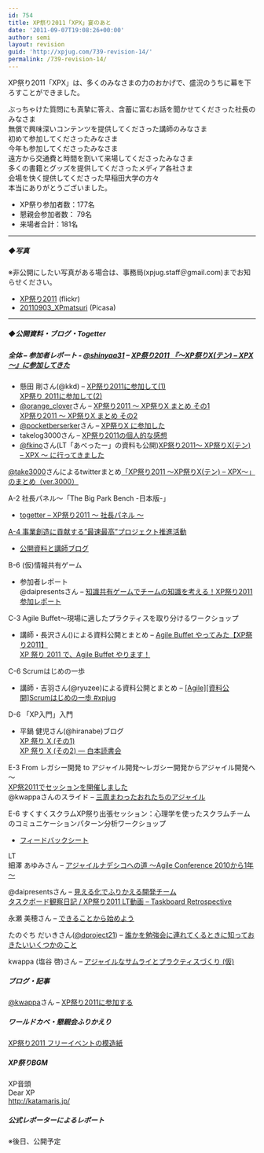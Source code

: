 ```yaml
---
id: 754
title: XP祭り2011「XPX」宴のあと
date: '2011-09-07T19:08:26+00:00'
author: semi
layout: revision
guid: 'http://xpjug.com/739-revision-14/'
permalink: /739-revision-14/
---
```


XP祭り2011「XPX」は、多くのみなさまの力のおかげで、盛況のうちに幕を下ろすことができました。

ぶっちゃけた質問にも真摯に答え、含蓄に富むお話を聞かせてくださった社長のみなさま  
無償で興味深いコンテンツを提供してくださった講師のみなさま  
初めて参加してくださったみなさま  
今年も参加してくださったみなさま  
遠方から交通費と時間を割いて来場してくださったみなさま  
多くの書籍とグッズを提供してくださったメディア各社さま  
会場を快く提供してくださった早稲田大学の方々  
本当にありがとうございました。

- XP祭り参加者数：177名
- 懇親会参加者数： 79名
- 来場者合計：181名

---

##### ◆写真

※非公開にしたい写真がある場合は、事務局(xpjug.staff＠gmail.com)までお知らせください。

- [XP祭り2011](http://www.flickr.com/photos/hidenba/sets/72157627464663405/) (flickr)
- [20110903\_XPmatsuri](http://bit.ly/r70TYp) (Picasa)

---

##### ◆公開資料・ブログ・Togetter

##### 全体 – 参加者レポート - [@shinyaa31](http://twitter.com/#!/shinyaa31) – [XP祭り2011 『～XP祭りX(テン) – XPX～』に参加してきた](http://d.hatena.ne.jp/absj31/20110903/1315090849)
- 懸田 剛さん(@kkd) – [XP祭り2011に参加して(1)](http://giantech.jp/blog/xpx2011)  
    [XP祭り 2011に参加して(2)](http://giantech.jp/blog/xpx2011-2)
- [@orange\_clover](http://twitter.com/#!/orange_clover)さん – [XP祭り2011 ～ XP祭りX まとめ その1](http://d.hatena.ne.jp/orangeclover/20110905/1315231546)  
    [XP祭り2011 ～ XP祭りX まとめ その2](http://d.hatena.ne.jp/orangeclover/20110906/1315319054)
- [@pocketberserker](http://twitter.com/#!/pocketberserker)さん – [XP祭りX に参加した](http://d.hatena.ne.jp/pocketberserker/)
- takelog3000さん – [XP祭り2011の個人的な感想](http://takelog3000.blogspot.com/2011/09/xp2011.html)
- [@fkino](http://twitter.com/#!/fkino)さん(LT「あべったー」の資料も公開)[XP祭り2011～ XP祭りX(テン) – XPX ～ に行ってきました](http://fkino.net/20110903.html#p01)



[@take3000](http://twitter.com/#!/take3000)さんによるtwitterまとめ[「XP祭り2011 ～XP祭りX(テン) – XPX～」のまとめ（ver.3000）](http://togetter.com/li/183063)

A-2 社長パネル～「The Big Park Bench -日本版-」

- [togetter – XP祭り2011 〜 社長パネル 〜](http://togetter.com/li/183141)

[A-4 事業創造に貢献する”最速最高”プロジェクト推進活動](http://xpjug.com/xpx-contents-a4/ "A-4 事業創造に貢献する”最速最高”プロジェクト推進活動【講演】")

- [公開資料と講師ブログ](http://tech.ecnavi.co.jp/archives/4710923.html)

B-6 (仮)情報共有ゲーム

- 参加者レポート  
    @daipresentsさん – [知識共有ゲームでチームの知識を考える！XP祭り2011参加レポート](http://bit.ly/oJOmlM)

C-3 Agile Buffet～現場に適したプラクティスを取り分けるワークショップ

- 講師・長沢さん()による資料公開とまとめ – [Agile Buffet やってみた【XP祭り2011】](http://blogs.itmedia.co.jp/nagap/2011/09/agile-buffet-xp-37ea.html)  
    [XP 祭り 2011 で、Agile Buffet やります！](http://blogs.itmedia.co.jp/nagap/2011/08/xp-2011-agile-b-71d8.html)

C-6 Scrumはじめの一歩

- 講師・吉羽さん(@ryuzee)による資料公開とまとめ – [\[Agile\]\[資料公開\]Scrumはじめの一歩 #xpjug](http://www.ryuzee.com/contents/blog/4225)

D-6 「XP入門」入門

- 平鍋 健児さん(@hiranabe)ブログ  
    [XP 祭り X (その1)](http://blogs.itmedia.co.jp/hiranabe/2011/09/xp-festival-x.html)  
    [XP 祭り X (その2) — 白本読書会](http://blogs.itmedia.co.jp/hiranabe/2011/09/xp-festival-x-2.html)

E-3 From レガシー開発 to アジャイル開発～レガシー開発からアジャイル開発へ～  
[XP祭2011でセッションを開催しました](http://d.hatena.ne.jp/celitan/20110903/1315080531)  
@kwappaさんのスライド – [三周まわったおれたちのアジャイル](http://www.slideshare.net/kwappa/ss-9117509)

E-6 すくすくスクラムXP祭り出張セッション：心理学を使ったスクラムチームのコミュニケーションパターン分析ワークショップ

- [フィードバックシート](http://twitpic.com/6ggu5w)

LT  
細澤 あゆみさん – [アジャイルナデシコへの道 ～Agile Conference 2010から1年～](http://www.slideshare.net/AyumiHosozawa/agile-conference-20101)

@daipresentsさん – [見える化でふりかえる開発チーム](http://bit.ly/qkQ5Cv)  
[タスクボード観察日記 / XP祭り2011 LT動画 – Taskboard Retrospective](http://www.youtube.com/watch?v=-XFSW1Y5h-4&feature=youtu.be&a)

永瀬 美穂さん – [できることから始めよう](http://www.slideshare.net/MihoNagase/ss-9131855?from=ss_embed)

たのぐち だいきさん([@dproject21](http://twitter.com/#!/dproject21)) – [誰かを勉強会に連れてくるときに知っておきたいいくつかのこと](http://d.hatena.ne.jp/dproject21/20110906)

kwappa (塩谷 啓)さん – [アジャイルなサムライとプラクティスづくり (仮)](http://www.slideshare.net/kwappa/ss-9118321)

##### ブログ・記事

[@kwappa](http://twitter.com/#!/kwappa)さん – [XP祭り2011に参加する](http://randd.kwappa.net/2011/09/07/383)

##### ワールドカベ・懇親会ふりかえり

[XP祭り2011 フリーイベントの模造紙](https://picasaweb.google.com/117850193791900459892/XP2011)

##### XP祭りBGM

XP音頭  
Dear XP  
http://katamaris.jp/

##### 公式レポーターによるレポート

※後日、公開予定